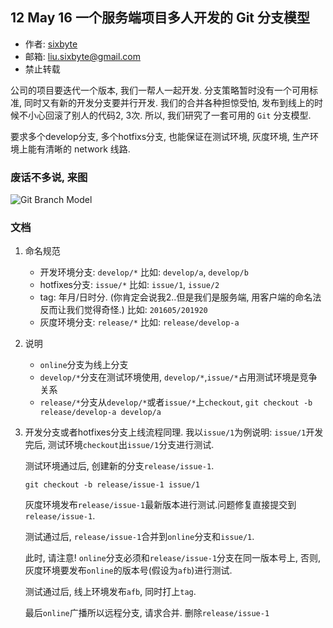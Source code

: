 ## 12 May 16 一个服务端项目多人开发的 Git 分支模型

-  作者: [sixbyte](http://sixbyte.me/)
-  邮箱: liu.sixbyte@gmail.com
-  禁止转载

公司的项目要迭代一个版本, 我们一帮人一起开发. 分支策略暂时没有一个可用标准, 同时又有新的开发分支要并行开发. 我们的合并各种担惊受怕, 发布到线上的时候不小心回滚了别人的代码2, 3次. 所以, 我们研究了一套可用的 `Git` 分支模型.

要求多个develop分支, 多个hotfixs分支, 也能保证在测试环境, 灰度环境, 生产环境上能有清晰的 network 线路. 


### 废话不多说, 来图

![Git Branch Model](/images/git-branch-model1.png)


### 文档

1. 命名规范
   - 开发环境分支: `develop/*` 比如: `develop/a`, `develop/b`
   - hotfixes分支: `issue/*` 比如: `issue/1`, `issue/2`
   - tag: 年月/日时分. (你肯定会说我2..但是我们是服务端, 用客户端的命名法反而让我们觉得奇怪.) 比如: `201605/201920`
   - 灰度环境分支: `release/*` 比如: `release/develop-a`

2. 说明
   - `online`分支为线上分支
   - `develop/*`分支在测试环境使用, `develop/*`,`issue/*`占用测试环境是竞争关系
   - `release/*`分支从`develop/*`或者`issue/*`上`checkout`, `git checkout -b release/develop-a develop/a`

3. 开发分支或者hotfixes分支上线流程同理. 我以`issue/1`为例说明:
   `issue/1`开发完后, 测试环境`checkout`出`issue/1`分支进行测试. 

   测试环境通过后, 创建新的分支`release/issue-1`. 

   ```shell
   git checkout -b release/issue-1 issue/1
   ```

   灰度环境发布`release/issue-1`最新版本进行测试.问题修复直接提交到`release/issue-1`. 

   测试通过后, `release/issue-1`合并到`online`分支和`issue/1`.

   此时, 请注意! `online`分支必须和`release/issue-1`分支在同一版本号上,  否则, 灰度环境要发布`online`的版本号(假设为`afb`)进行测试. 

   测试通过后, 线上环境发布`afb`, 同时打上`tag`.

   最后`online`广播所以远程分支, 请求合并. 删除`release/issue-1`
